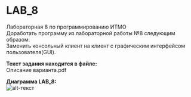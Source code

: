 # LAB_8  
Лабораторная 8 по программированию ИТМО  
Доработать программу из лабораторной работы №8 следующим образом:  
Заменить консольный клиент на клиент с графическим интерфейсом пользователя(GUI).  
  
**Текст задания находится в файле:**  
Описание варианта.pdf  
  
**Диаграмма LAB_8:**  
![alt-текст](https://i.ibb.co/tbLRsT3/LAB8-UML.png "68821")  
